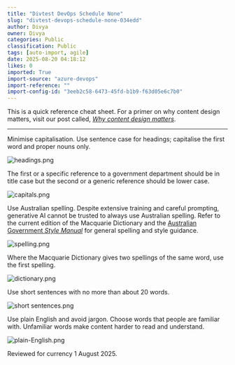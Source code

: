 ```yaml
---
title: "Divtest DevOps Schedule None"
slug: "divtest-devops-schedule-none-034edd"
author: Divya
owner: Divya
categories: Public
classification: Public
tags: [auto-import, agile]
date: 2025-08-20 04:18:12
likes: 0
imported: True 
import-source: "azure-devops"
import-reference: ""
import-config-id: "3eeb2c58-6473-45fd-b1b9-f63d05e6c7b0"
---
```


This is a quick reference cheat sheet. For a primer on why content design matters, visit our post called, _[Why content design matters](https://developer.qed.qld.gov.au/public/Why-content-design-matters/)_.

---


Minimise capitalisation. Use sentence case for headings; capitalise the first word and proper nouns only. 

![headings.png](https://sadevportal3.blob.core.windows.net/root/headings.png)

The first or a specific reference to a government department should be in title case but the second or a generic reference should be lower case. 

![capitals.png](https://sadevportal3.blob.core.windows.net/root/capitals.png)

Use Australian spelling. Despite extensive training and careful prompting, generative AI cannot be trusted to always use Australian spelling. Refer to the current edition of the Macquarie Dictionary and the [Australian Government _Style Manual_](https://www.stylemanual.gov.au/) for general spelling and style guidance. 

![spelling.png](https://sadevportal3.blob.core.windows.net/root/spelling.png)

Where the Macquarie Dictionary gives two spellings of the same word, use the first spelling.

![dictionary.png](https://sadevportal3.blob.core.windows.net/root/dictionary.png)

Use short sentences with no more than about 20 words. 

![short sentences.png](https://sadevportal3.blob.core.windows.net/root/short-sentences.png)

Use plain English and avoid jargon. Choose words that people are familiar with. Unfamiliar words make content harder to read and understand.

![plain-English.png](https://sadevportal3.blob.core.windows.net/root/plain-English.png)

  
Reviewed for currency 1 August 2025.